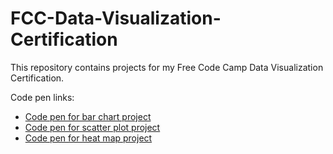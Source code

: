 # FCC-Data-Visualization-Certification
This repository contains projects for my Free Code Camp Data Visualization Certification.

Code pen links:
* [Code pen for bar chart project](https://codepen.io/msaxton/pen/xvZjdE)
* [Code pen for scatter plot project](https://codepen.io/msaxton/pen/JgOwbP)
* [Code pen for heat map project](https://codepen.io/msaxton/pen/XWrdypr)
